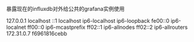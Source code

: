 暴露现在的influxdb对外给公共的grafana实例使用

127.0.0.1       localhost
::1     localhost ip6-localhost ip6-loopback
fe00::0 ip6-localnet
ff00::0 ip6-mcastprefix
ff02::1 ip6-allnodes
ff02::2 ip6-allrouters
172.31.0.7      f6961816cebb